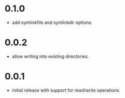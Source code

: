 # 0.1.0
  - add symlinkfile and symlinkdir options.

# 0.0.2
  - allow writing into existing directories.

# 0.0.1
  - initial release with support for read/write operations.
